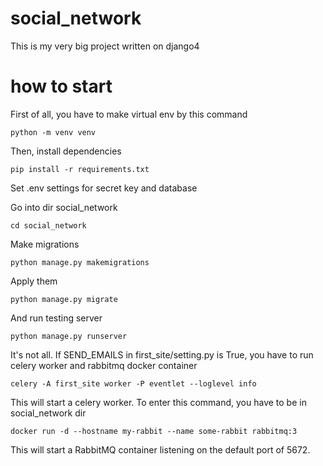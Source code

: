 # social_network

This is my very big project written on django4 

# how to start

First of all, you have to make virtual env by this command

`python -m venv venv`

Then, install dependencies 

`pip install -r requirements.txt`

Set .env settings for secret key and database

Go into dir social_network

`cd social_network`

Make migrations

`python manage.py makemigrations`

Apply them

`python manage.py migrate`

And run testing server

`python manage.py runserver`

It's not all. If SEND_EMAILS in first_site/setting.py is True, you have to run celery worker and rabbitmq docker container

`celery -A first_site worker -P eventlet --loglevel info`

This will start a celery worker. To enter this command, you have to be in social_network dir

`docker run -d --hostname my-rabbit --name some-rabbit rabbitmq:3`

This will start a RabbitMQ container listening on the default port of 5672.

